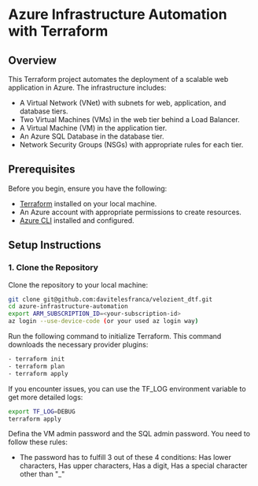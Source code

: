 # Azure Infrastructure Automation with Terraform

## Overview

This Terraform project automates the deployment of a scalable web application in Azure. The infrastructure includes:

- A Virtual Network (VNet) with subnets for web, application, and database tiers.
- Two Virtual Machines (VMs) in the web tier behind a Load Balancer.
- A Virtual Machine (VM) in the application tier.
- An Azure SQL Database in the database tier.
- Network Security Groups (NSGs) with appropriate rules for each tier.

## Prerequisites

Before you begin, ensure you have the following:

- [Terraform](https://www.terraform.io/downloads.html) installed on your local machine.
- An Azure account with appropriate permissions to create resources.
- [Azure CLI](https://docs.microsoft.com/en-us/cli/azure/install-azure-cli) installed and configured.

## Setup Instructions

### 1. Clone the Repository

Clone the repository to your local machine:

```bash
git clone git@github.com:davitelesfranca/velozient_dtf.git
cd azure-infrastructure-automation
export ARM_SUBSCRIPTION_ID=<your-subscription-id>
az login --use-device-code (or your used az login way)

```

Run the following command to initialize Terraform. This command downloads the necessary provider plugins:

```bash
- terraform init
- terraform plan
- terraform apply
```

If you encounter issues, you can use the TF_LOG environment variable to get more detailed logs:

```bash
export TF_LOG=DEBUG
terraform apply
```

Defina the VM admin password and the SQL admin password. You need to follow these rules:
-  The password has to fulfill 3 out of these 4 conditions: Has lower characters, Has upper characters, Has a digit, Has a special character other than "_"
